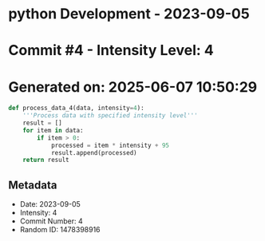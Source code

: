 ﻿# python Development - 2023-09-05
# Commit #4 - Intensity Level: 4
# Generated on: 2025-06-07 10:50:29
```python
def process_data_4(data, intensity=4):
    '''Process data with specified intensity level'''
    result = []
    for item in data:
        if item > 0:
            processed = item * intensity + 95
            result.append(processed)
    return result
```
## Metadata
- Date: 2023-09-05
- Intensity: 4
- Commit Number: 4
- Random ID: 1478398916

